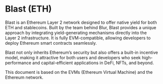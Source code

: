 # Blast (ETH)

Blast is an Ethereum Layer 2 network designed to offer native yield for both ETH and stablecoins. Built by the team behind Blur, Blast provides a unique approach by integrating yield-generating mechanisms directly into the Layer 2 infrastructure. It is fully EVM-compatible, allowing developers to deploy Ethereum smart contracts seamlessly.

Blast not only inherits Ethereum’s security but also offers a built-in incentive model, making it attractive for both users and developers who seek high-performance and capital-efficient applications in DeFi, NFTs, and beyond.

This document is based on the EVMs (Ethereum Virtual Machine) and the Ethereum network.

<!--@include: ./_evm.md-->
